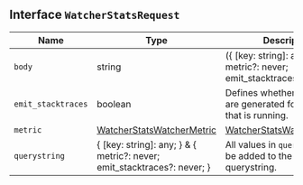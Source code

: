 ## Interface `WatcherStatsRequest`

| Name | Type | Description |
| - | - | - |
| `body` | string | ({ [key: string]: any; } & { metric?: never; emit_stacktraces?: never; }) | All values in `body` will be added to the request body. |
| `emit_stacktraces` | boolean | Defines whether stack traces are generated for each watch that is running. |
| `metric` | [WatcherStatsWatcherMetric](./WatcherStatsWatcherMetric.md) | [WatcherStatsWatcherMetric](./WatcherStatsWatcherMetric.md)[] | Defines which additional metrics are included in the response. |
| `querystring` | { [key: string]: any; } & { metric?: never; emit_stacktraces?: never; } | All values in `querystring` will be added to the request querystring. |
